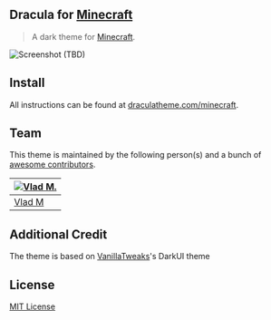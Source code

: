 ## Dracula for [Minecraft](https://minecraft.net)

> A dark theme for [Minecraft](https://minecraft.net).

![Screenshot](./screenshot.png) (TBD)

## Install

All instructions can be found at [draculatheme.com/minecraft](https://draculatheme.com/minecraft).

## Team

This theme is maintained by the following person(s) and a bunch of [awesome contributors](https://github.com/dracula/dwm/graphs/contributors).

[![Vlad M.](https://github.com/Venem.png?size=100)](https://github.com/Venem) |
--- |
[Vlad M](https://github.com/Venem) |

## Additional Credit

The theme is based on [VanillaTweaks](https://vanillatweaks.net)'s DarkUI theme

## License

[MIT License](./LICENSE)
